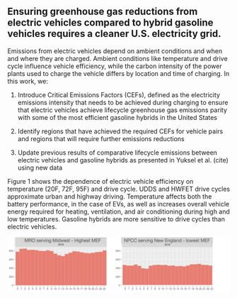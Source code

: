

## Ensuring greenhouse gas reductions from electric vehicles compared to hybrid gasoline vehicles requires a cleaner U.S. electricity grid.

Emissions from electric vehicles depend on ambient conditions and when and where they are charged. Ambient conditions like temperature and drive cycle influence vehicle efficiency, while the carbon intensity of the power plants used to charge the
vehicle differs by location and time of charging. In this work, we:

1) Introduce Critical Emissions Factors (CEFs), defined as the electricity emissions intensity that needs to be achieved during charging to ensure that electric vehicles achieve lifecycle greenhouse gas emissions parity with some of the most efficient gasoline hybrids in the United States

2) Identify regions that have achieved the required CEFs for vehicle pairs and regions that will require further emissions reductions

3) Update previous results of comparative lifecycle emissions between electric vehicles and gasoline hybrids as presented in Yuksel et al. (cite) using new data


Figure 1 shows the dependence of electric vehicle efficiency on temperature (20F, 72F, 95F) and drive cycle. UDDS and HWFET drive cycles approximate urban and highway driving. Temperature affects both the battery performance, in the case of EVs, as well as increases overall vehicle energy required for heating, ventilation, and air conditioning during high and low temperatures. Gasoline hybrids are more sensitive to drive cycles than electric vehicles.


![alt text](image003.png)
